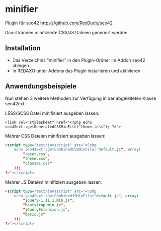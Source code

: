 minifier
========
Plugin für seo42 https://github.com/RexDude/seo42

Damit können minifizierte CSS/JS Dateien generiert werden

Installation
------------
* Das Verzeichnis "minifier" in den Plugin-Ordner im Addon seo42 ablegen
* In REDAXO unter Addons das Plugin installieren und aktivieren

Anwendungsbeispiele
-------------------
Nun stehen 3 weitere Methoden zur Verfügung in der abgeleiteten Klasse seo42ext

LESS/SCSS Datei minifiziert ausgeben lassen:

    <link rel="stylesheet" href="<?php echo seo42ext::getGeneratedCSSMinFile("theme.less"); ?>">

Mehrer CSS Dateien minifiziert ausgeben lassen:
```html
<script type="text/javascript" src="<?php
    echo seo42ext::getCombinedCSSMinFile("default.js", array(
        "reset.css",
        "theme.css",
        "classes.css"
    ));
?>"></script>
```

Mehrer JS Dateien minifiziert ausgeben lassen:
```html
<script type="text/javascript" src="<?php
    echo seo42ext::getCombinedJSMinFile("default.js", array(
        "jquery-1.11.1.min.js",
        "bootstrap.min.js",
        "jQueryExtension.js",
        "basic.js"
    ));
?>"></script>
```
